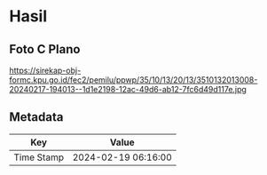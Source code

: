 # Hasil

## Foto C Plano

https://sirekap-obj-formc.kpu.go.id/fec2/pemilu/ppwp/35/10/13/20/13/3510132013008-20240217-194013--1d1e2198-12ac-49d6-ab12-7fc6d49d117e.jpg


## Metadata

| Key        | Value               |
| ---------- | ------------------- |
| Time Stamp | 2024-02-19 06:16:00 |



